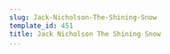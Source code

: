 ```yaml
---
slug: Jack-Nicholson-The-Shining-Snow
template_id: 451
title: Jack Nicholson The Shining Snow
...
```

